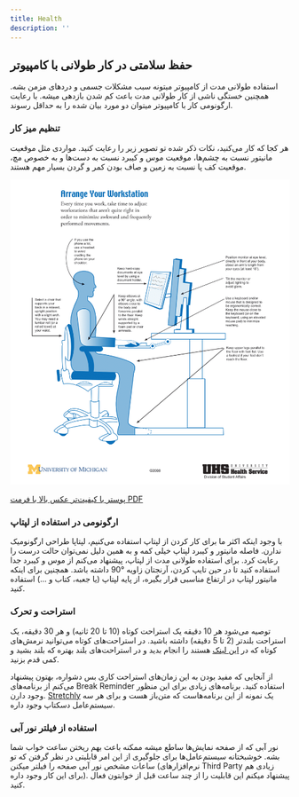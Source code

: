 ```yaml
---
title: Health
description: ''
---
```


## حفظ سلامتی در کار طولانی با کامپیوتر

استفاده طولانی مدت از کامپیوتر میتونه سبب مشکلات جسمی و دردهای مزمن بشه.
همچنین خستگی ناشی از کار طولانی مدت باعث کم شدن بازدهی میشه.
با رعایت ارگونومی کار با کامپیوتر میتوان دو مورد بیان شده را به حداقل رسوند.

### تنظیم میز کار

هر کجا که کار می‌کنید، نکات ذکر شده تو تصویر زیر را رعایت کنید.
مواردی مثل موقعیت مانیتور نسبت به چشم‌ها، موقعیت موس و کیبرد نسبت به دست‌ها و به خصوص مچ، موقعیت کف پا نسبت به زمین و صاف بودن کمر و گردن بسیار مهم هستند.

![Ergonomic Workstation](./images/ergo.png)

[پوستر با کیفیت‌تر عکس بالا با فرمت PDF](/pdfs/ergo.pdf)

### ارگونومی در استفاده از لپتاپ

با وجود اینکه اکثر ما برای کار کردن از لپتاپ استفاده می‌کنیم، لپتاپا طراحی ارگونومیک ندارن.
فاصله مانیتور و کیبرد لپتاپ خیلی کمه و به همین دلیل نمی‌توان حالت درست را رعایت کرد.
برای استفاده طولانی مدت از لپتاپ، پیشنهاد می‌کنم از موس و کیبرد جدا استفاده کنید تا در حین تایپ کردن، آرنجتان زاویه °90 داشته باشد.
همچنین برای اینکه مانیتور لپتاپ در ارتفاع مناسبی قرار بگیره، از پایه لپتاپ (یا جعبه، کتاب و ...) استفاده کنید.

### استراحت و تحرک

توصیه می‌شود هر 10 دقیقه یک استراحت کوتاه (10 تا 20 ثانیه) و هر 30 دقیقه، یک استراحت بلندتر (2 تا 5 دقیقه) داشته باشید. در استراحت‌های کوتاه می‌توانید نرمش‌های کوتاه که در
[این لینک](http://workingwritersandbloggers.com/2011/03/16/15-exercises-you-can-do-sitting-in-front-of-your-computer/)
هستند را انجام بدید و در استراحت‌های بلند بهتره که بلند بشید و کمی قدم بزنید.

از آنجایی که مفید بودن به این زمان‌های استراحت کاری بس دشواره، بهتون پیشنهاد می‌کنم از برنامه‌های
Break Reminder
استفاده کنید. برنامه‌های زیادی برای این منظور وجود دارن.
[Stretchly](https://github.com/hovancik/stretchly)
یک نمونه از این برنامه‌هاست که متن‌باز هست و برای هر سه سیستم‌عامل دسکتاپ وجود داره.

### استفاده از فیلتر نور آبی

نور آبی که از صفحه نمایش‌ها ساطع میشه ممکنه باعث بهم ریختن ساعت خواب شما بشه.
خوشبختانه سیستم‌عامل‌ها برای جلوگیری از این امر قابلیتی در نظر گرفتن که تو ساعات مشخص نور آبی صفحه را فیلتر میکنن (نرم‌افزارهای Third Party زیادی هم برای این کار وجود داره).
پیشنهاد میکنم این قابلیت را از چند ساعت قبل از خوابتون فعال کنید.
